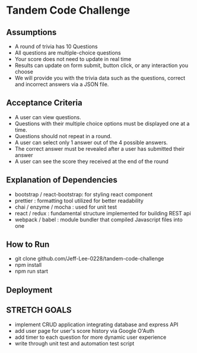 # Tandem Code Challenge

## Assumptions
- A round of trivia has 10 Questions
- All questions are multiple-choice questions
- Your score does not need to update in real time
- Results can update on form submit, button click, or any interaction you choose
- We will provide you with the trivia data such as the questions, correct and incorrect answers via a
JSON file.

## Acceptance Criteria
- A user can view questions.
- Questions with their multiple choice options must be displayed one at a time.
- Questions should not repeat in a round.
- A user can select only 1 answer out of the 4 possible answers.
- The correct answer must be revealed after a user has submitted their answer
- A user can see the score they received at the end of the round


## Explanation of Dependencies
- bootstrap / react-bootstrap: for styling react component
- prettier : formatting tool utilized for better readability
- chai / enzyme / mocha : used for unit test
- react / redux : fundamental structure implemented for building REST api
- webpack / babel : module bundler that compiled Javascript files into one

## How to Run
- git clone github.com/Jeff-Lee-0228/tandem-code-challenge
- npm install
- npm run start

## Deployment


## STRETCH GOALS
- implement CRUD application integrating database and express API
- add user page for user's score history via Google O'Auth
- add timer to each question for more dynamic user experience
- write through unit test and automation test script
